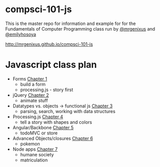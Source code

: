 compsci-101-js
==============

This is the master repo for information and example for for the Fundamentals of Computer Programming class run by [@mrgenixus](https://github.com/mrgenixus) and [@emilyhosoya](https://github.com/emilyhosoya)

http://mrgenixus.github.io/compsci-101-js

Javascript class plan
=====================
+ Forms [Chapter 1](https://github.com/mrgenixus/compsci-101-js/tree/chapter-1)
  + build a form
  + processing.js - story first
+ jQuery [Chapter 2](https://github.com/mrgenixus/compsci-101-js/tree/chapter-2)
  + animate stuff
+ Datatypes vs. objects -> functional js [Chapter 3](https://github.com/mrgenixus/compsci-101-js/tree/chapter-3)
  + parsing, search, working with data structures
+ Processing.js [Chapter 4](https://github.com/mrgenixus/compsci-101-js/tree/chapter-4)
  + tell a story with shapes and colors
+ Angular/Backbone [Chapter 5](https://github.com/mrgenixus/compsci-101-js/tree/chapter-5)
  + todoMVC or store
+ Advanced Objects/closures [Chapter 6](https://github.com/mrgenixus/compsci-101-js/tree/chapter-6)
  + pokemon
+ Node apps [Chapter 7](https://github.com/mrgenixus/compsci-101-js/tree/chapter-7)
  + humane society
  + matriculation
